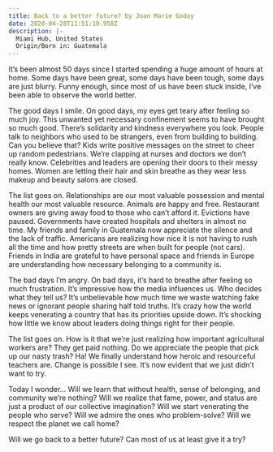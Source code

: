 ```yaml
---
title: Back to a better future? by Joan Marie Godoy
date: 2020-04-28T11:51:10.958Z
description: |-
  Miami Hub, United States
  Origin/Born in: Guatemala
---
```

It’s been almost 50 days since I started spending a huge amount of hours at home. Some days have been great, some days have been tough, some days are just blurry. Funny enough, since most of us have been stuck inside, I’ve been able to observe the world better.

The good days I smile. On good days, my eyes get teary after feeling so much joy. This unwanted yet necessary confinement seems to have brought so much good. There’s solidarity and kindness everywhere you look. People talk to neighbors who used to be strangers, even from building to building. Can you believe that? Kids write positive messages on the street to cheer up random pedestrians. We’re clapping at nurses and doctors we don’t really know. Celebrities and leaders are opening their doors to their messy homes. Women are letting their hair and skin breathe as they wear less makeup and beauty salons are closed.

The list goes on. Relationships are our most valuable possession and mental health our most valuable resource. Animals are happy and free. Restaurant owners are giving away food to those who can’t afford it. Evictions have paused. Governments have created hospitals and shelters in almost no time. My friends and family in Guatemala now appreciate the silence and the lack of traffic. Americans are realizing how nice it is not having to rush all the time and how pretty streets are when built for people (not cars). Friends in India are grateful to have personal space and friends in Europe are understanding how necessary belonging to a community is.

The bad days I’m angry. On bad days, it’s hard to breathe after feeling so much frustration. It’s impressive how the media influences us. Who decides what they tell us? It’s unbelievable how much time we waste watching fake news or ignorant people sharing half told truths. It’s crazy how the world keeps venerating a country that has its priorities upside down. It’s shocking how little we know about leaders doing things right for their people.

The list goes on. How is it that we’re just realizing how important agricultural workers are? They get paid nothing. Do we appreciate the people that pick up our nasty trash? Ha! We finally understand how heroic and resourceful teachers are. Change is possible I see. It’s now evident that we just didn’t want to try.

Today I wonder... Will we learn that without health, sense of belonging, and community we’re nothing? Will we realize that fame, power, and status are just a product of our collective imagination? Will we start venerating the people who serve? Will we admire the ones who problem-solve? Will we respect the planet we call home?

Will we go back to a better future? Can most of us at least give it a try?